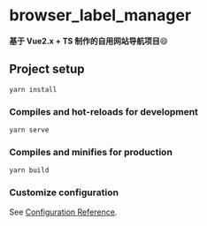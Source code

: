 # browser_label_manager
__基于 Vue2.x + TS 制作的自用网站导航项目__😄
## Project setup
```
yarn install
```

### Compiles and hot-reloads for development
```
yarn serve
```

### Compiles and minifies for production
```
yarn build
```

### Customize configuration
See [Configuration Reference](https://cli.vuejs.org/config/).
